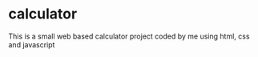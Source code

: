 # calculator
This is a small web based calculator project coded by me using html, css and javascript
